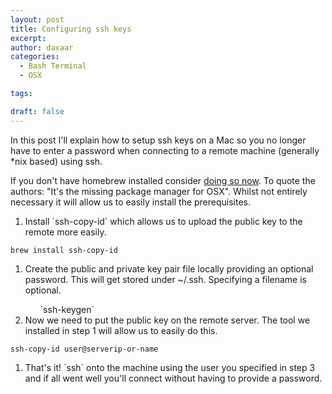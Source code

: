 ```yaml
---
layout: post
title: Configuring ssh keys
excerpt:
author: daxaar
categories:
  - Bash Terminal
  - OSX

tags:

draft: false
---
```

In this post I'll explain how to setup ssh keys on a Mac so you no longer have to enter a password when connecting to a remote machine (generally *nix based) using ssh.

If you don't have homebrew installed consider <a href="http://brew.sh/">doing so now</a>. To quote the authors: "It's the missing package manager for OSX". Whilst not entirely necessary it will allow us to easily install the prerequisites.

<ol>
    <li>Install `ssh-copy-id` which allows us to upload the public key to the remote more easily.</li>
</ol>

`brew install ssh-copy-id`

<ol>
    <li>Create the public and private key pair file locally providing an optional password. This will get stored under ~/.ssh. Specifying a filename is optional.</li>
<ol>
`ssh-keygen`
</ol>
    <li>Now we need to put the public key on the remote server. The tool we installed in step 1 will allow us to easily do this.</li>
</ol>

`ssh-copy-id user@serverip-or-name`

<ol>
    <li>That's it! `ssh` onto the machine using the user you specified in step 3 and if all went well you'll connect without having to provide a password.</li>
</ol>
